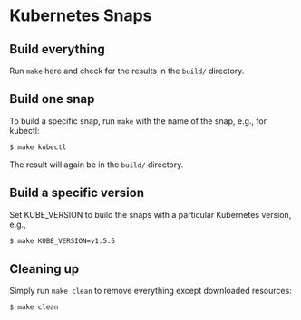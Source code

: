 # Kubernetes Snaps

## Build everything

Run `make` here and check for the results in the `build/` directory.

## Build one snap

To build a specific snap, run `make` with the name of the snap, e.g., for
kubectl:

```sh
$ make kubectl
```

The result will again be in the `build/` directory.

## Build a specific version

Set KUBE_VERSION to build the snaps with a particular Kubernetes version, e.g.,

```sh
$ make KUBE_VERSION=v1.5.5
```

## Cleaning up

Simply run `make clean` to remove everything except downloaded resources:

```sh
$ make clean
```
